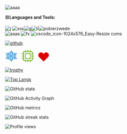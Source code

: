 ![aaaa](https://user-images.githubusercontent.com/114407960/206512646-48bad54f-c1d3-408c-83c8-80ce25c6d065.jpg)

🟥**Languages and Tools:**
  
![j](https://user-images.githubusercontent.com/114407960/199925386-db09e8eb-cde8-4dd7-b849-12a15831e75d.png)  ![sss](https://user-images.githubusercontent.com/114407960/199927060-0a92607b-904a-4b9f-b492-a956dca090c7.png)![g](https://user-images.githubusercontent.com/114407960/199927754-d570dc0b-cb25-45ac-9db8-1a9ae8bc258e.png)![li](https://user-images.githubusercontent.com/114407960/199937477-b7d94162-77b6-493c-b8eb-31b8df556f84.png)![pobierzwede](https://user-images.githubusercontent.com/114407960/199972723-aa28737d-43a7-4c7b-b0cd-17f2ae2a5d44.jpg)  
![aaaa](https://user-images.githubusercontent.com/114407960/199973496-3f040581-4f51-4c57-9e65-eabd72316de6.png)
![fx](https://user-images.githubusercontent.com/114407960/210271328-11417469-39ff-4fde-8611-95ccc8f70361.png)
![vscode_icon-1024x576_Easy-Resize coms](https://user-images.githubusercontent.com/114407960/211317567-dedbaa7b-cd2c-4186-b610-0cbd8fde972c.jpg)









[<img src='https://cdn.jsdelivr.net/npm/simple-icons@3.0.1/icons/github.svg' alt='github' height='40'>](https://github.com/Mateuszsdeveloper)  

<a href='https://archiveprogram.github.com/'><img src='https://raw.githubusercontent.com/acervenky/animated-github-badges/master/assets/acbadge.gif' width='40' height='40'></a> <a href='https://docs.github.com/en/developers'><img src='https://raw.githubusercontent.com/acervenky/animated-github-badges/master/assets/devbadge.gif' width='40' height='40'></a> <a href='https://docs.github.com/en/github/supporting-the-open-source-community-with-github-sponsors'><img src='https://raw.githubusercontent.com/acervenky/animated-github-badges/master/assets/sponsorbadge.gif' width='35' height='35'></a> 

[![trophy](https://github-profile-trophy.vercel.app/?username=Mateuszsdeveloper)](https://github.com/ryo-ma/github-profile-trophy)

[![Top Langs](https://github-readme-stats.vercel.app/api/top-langs/?username=Mateuszsdeveloper)](https://github.com/anuraghazra/github-readme-stats)

![GitHub stats](https://github-readme-stats.vercel.app/api?username=Mateuszsdeveloper&show_icons=true&count_private=true)  

![GitHub Activity Graph](https://activity-graph.herokuapp.com/graph?username=Mateuszsdeveloper)  

![GitHub metrics](https://metrics.lecoq.io/Mateuszsdeveloper)  

![GitHub streak stats](https://github-readme-streak-stats.herokuapp.com/?user=Mateuszsdeveloper)  

![Profile views](https://gpvc.arturio.dev/Mateuszsdeveloper)  

